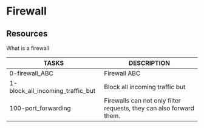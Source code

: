 # Firewall

## Resources

What is a firewall

| TASKS | DESCRIPTION |
| ----- | ----------- |
| 0-firewall_ABC | Firewall ABC |
| 1-block_all_incoming_traffic_but | Block all incoming traffic but |
| 100-port_forwarding | Firewalls can not only filter requests, they can also forward them.|